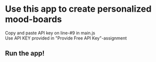 # Use this app to create personalized mood-boards <br/>
Copy and paste API key on line-#9 in main.js <br/>
Use API KEY provided in "Provide Free API Key"-assignment <br/>
## Run the app!
